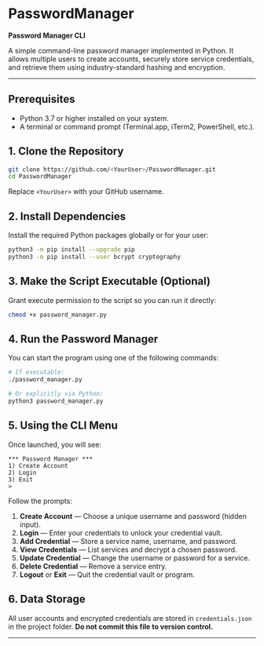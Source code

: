 # PasswordManager

**Password Manager CLI**

A simple command-line password manager implemented in Python. It allows multiple users to create accounts, securely store service credentials, and retrieve them using industry-standard hashing and encryption.

---

## Prerequisites

* Python 3.7 or higher installed on your system.
* A terminal or command prompt (Terminal.app, iTerm2, PowerShell, etc.).

## 1. Clone the Repository

```bash
git clone https://github.com/<YourUser>/PasswordManager.git
cd PasswordManager
```

Replace `<YourUser>` with your GitHub username.

## 2. Install Dependencies

Install the required Python packages globally or for your user:

```bash
python3 -m pip install --upgrade pip
python3 -m pip install --user bcrypt cryptography
```

## 3. Make the Script Executable (Optional)

Grant execute permission to the script so you can run it directly:

```bash
chmod +x password_manager.py
```

## 4. Run the Password Manager

You can start the program using one of the following commands:

```bash
# If executable:
./password_manager.py

# Or explicitly via Python:
python3 password_manager.py
```

## 5. Using the CLI Menu

Once launched, you will see:

```
*** Password Manager ***
1) Create Account
2) Login
3) Exit
>
```

Follow the prompts:

1. **Create Account** — Choose a unique username and password (hidden input).
2. **Login** — Enter your credentials to unlock your credential vault.
3. **Add Credential** — Store a service name, username, and password.
4. **View Credentials** — List services and decrypt a chosen password.
5. **Update Credential** — Change the username or password for a service.
6. **Delete Credential** — Remove a service entry.
7. **Logout** or **Exit** — Quit the credential vault or program.

## 6. Data Storage

All user accounts and encrypted credentials are stored in `credentials.json` in the project folder. **Do not commit this file to version control.**

---
